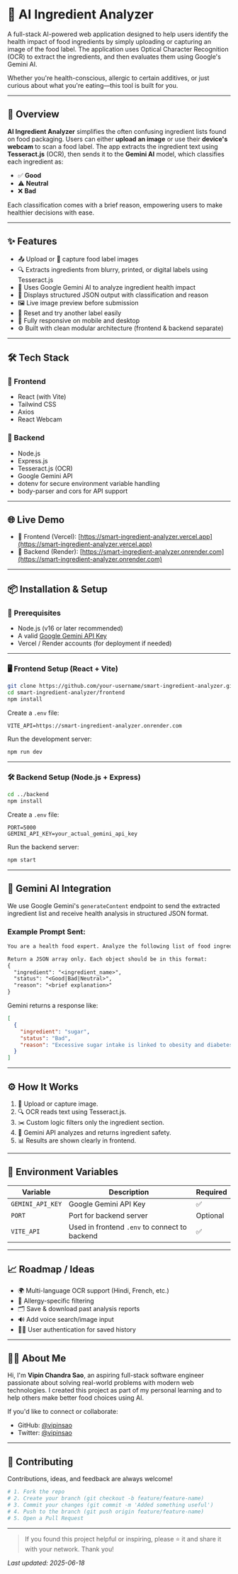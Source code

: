 # 🧠 AI Ingredient Analyzer

A full-stack AI-powered web application designed to help users identify the health impact of food ingredients by simply uploading or capturing an image of the food label. The application uses Optical Character Recognition (OCR) to extract the ingredients, and then evaluates them using Google's Gemini AI.

Whether you're health-conscious, allergic to certain additives, or just curious about what you're eating—this tool is built for you.

---

## 🚀 Overview

**AI Ingredient Analyzer** simplifies the often confusing ingredient lists found on food packaging. Users can either **upload an image** or use their **device's webcam** to scan a food label. The app extracts the ingredient text using **Tesseract.js** (OCR), then sends it to the **Gemini AI** model, which classifies each ingredient as:

- ✅ **Good**
- ⚠️ **Neutral**
- ❌ **Bad**

Each classification comes with a brief reason, empowering users to make healthier decisions with ease.

---

## ✨ Features

- 📤 Upload or 📸 capture food label images
- 🔍 Extracts ingredients from blurry, printed, or digital labels using Tesseract.js
- 🧠 Uses Google Gemini AI to analyze ingredient health impact
- 🧾 Displays structured JSON output with classification and reason
- 🖼 Live image preview before submission
- 🔁 Reset and try another label easily
- 📱 Fully responsive on mobile and desktop
- ⚙️ Built with clean modular architecture (frontend & backend separate)

---

## 🛠 Tech Stack

### 🔹 Frontend
- React (with Vite)
- Tailwind CSS
- Axios
- React Webcam

### 🔹 Backend
- Node.js
- Express.js
- Tesseract.js (OCR)
- Google Gemini API
- dotenv for secure environment variable handling
- body-parser and cors for API support

---

## 🌐 Live Demo

- 🔗 Frontend (Vercel): [https://smart-ingredient-analyzer.vercel.app](https://smart-ingredient-analyzer.vercel.app)
- 🔗 Backend (Render): [https://smart-ingredient-analyzer.onrender.com](https://smart-ingredient-analyzer.onrender.com)

---

## 📦 Installation & Setup

### 🔧 Prerequisites

- Node.js (v16 or later recommended)
- A valid [Google Gemini API Key](https://makersuite.google.com/app)
- Vercel / Render accounts (for deployment if needed)

---

### 🖥️ Frontend Setup (React + Vite)

```bash
git clone https://github.com/your-username/smart-ingredient-analyzer.git
cd smart-ingredient-analyzer/frontend
npm install
```

Create a `.env` file:

```
VITE_API=https://smart-ingredient-analyzer.onrender.com
```

Run the development server:

```bash
npm run dev
```

---

### 🛠️ Backend Setup (Node.js + Express)

```bash
cd ../backend
npm install
```

Create a `.env` file:

```
PORT=5000
GEMINI_API_KEY=your_actual_gemini_api_key
```

Run the backend server:

```bash
npm start
```

---

## 🤖 Gemini AI Integration

We use Google Gemini's `generateContent` endpoint to send the extracted ingredient list and receive health analysis in structured JSON format.

### Example Prompt Sent:

```txt
You are a health food expert. Analyze the following list of food ingredients.

Return a JSON array only. Each object should be in this format:
{
  "ingredient": "<ingredient_name>",
  "status": "<Good|Bad|Neutral>",
  "reason": "<brief explanation>"
}
```

Gemini returns a response like:

```json
[
  {
    "ingredient": "sugar",
    "status": "Bad",
    "reason": "Excessive sugar intake is linked to obesity and diabetes."
  }
]
```

---

## ⚙️ How It Works

1. 📸 Upload or capture image.
2. 🔍 OCR reads text using Tesseract.js.
3. ✂️ Custom logic filters only the ingredient section.
4. 🧠 Gemini API analyzes and returns ingredient safety.
5. 📊 Results are shown clearly in frontend.

---

## 📌 Environment Variables

| Variable           | Description                                | Required |
|--------------------|--------------------------------------------|----------|
| `GEMINI_API_KEY`   | Google Gemini API Key                      | ✅       |
| `PORT`             | Port for backend server                    | Optional |
| `VITE_API`         | Used in frontend `.env` to connect to backend | ✅    |

---

## 📈 Roadmap / Ideas

- 🌍 Multi-language OCR support (Hindi, French, etc.)
- 🧬 Allergy-specific filtering
- 🗂 Save & download past analysis reports
- 🔊 Add voice search/image input
- 🧑‍💻 User authentication for saved history

---

## 🙋‍♂️ About Me

Hi, I'm **Vipin Chandra Sao**, an aspiring full-stack software engineer passionate about solving real-world problems with modern web technologies. I created this project as part of my personal learning and to help others make better food choices using AI.

If you'd like to connect or collaborate:

- GitHub: [@vipinsao](https://github.com/vipinsao)
- Twitter: [@vipinsao](https://twitter.com/vipinsao)

---

## 🤝 Contributing

Contributions, ideas, and feedback are always welcome!

```bash
# 1. Fork the repo
# 2. Create your branch (git checkout -b feature/feature-name)
# 3. Commit your changes (git commit -m 'Added something useful')
# 4. Push to the branch (git push origin feature/feature-name)
# 5. Open a Pull Request
```

---

> If you found this project helpful or inspiring, please ⭐ it and share it with your network. Thank you!

_Last updated: 2025-06-18_
